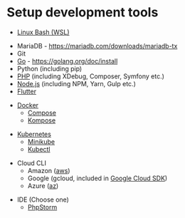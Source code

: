 # Setup development tools

[//]: # (Note that the order of these does matter, when seperated by a new line)

[//]: # (Dependencies: none)
- [Linux Bash (WSL)](DevTools/Bash.md)

[//]: # (Dependencies: WSL)
- MariaDB - https://mariadb.com/downloads/mariadb-tx
- Git
- [Go](DevTools/GoLang.md) - https://golang.org/doc/install
- Python (including pip)
- [PHP](DevTools/Php.md) (including XDebug, Composer, Symfony etc.)
- [Node.js](DevTools/Node.md) (including NPM, Yarn, Gulp etc.)
- [Flutter](DevTools/Flutter.md)

[//]: # (Dependencies: Go)
- [Docker](DevTools/Docker.md)
  - [Compose](DevTools/Docker.md#Install-Compose-Docker-Composer)
  - [Kompose](DevTools/Docker.md#Install-Kompose-Kubernetes-Composer)

[//]: # (Dependencies: Hypervisor)
- [Kubernetes](DevTools/K8s.md)
  - [Minikube](DevTools/K8s.md#Install-Minikube)
  - [Kubectl](DevTools/K8s.md#Install-Kubectl)

[//]: # (Dependencies: none)
- Cloud CLI
  - Amazon ([aws](https://aws.amazon.com/cli/))
  - Google (gcloud, included in [Google Cloud SDK](https://cloud.google.com/sdk/install))
  - Azure ([az](https://docs.microsoft.com/en-us/cli/azure/install-azure-cli?view=azure-cli-latest))

[//]: # (Dependencies: Everything)
- IDE (Choose one)
  - [PhpStorm](DevTools/Ide/PhpStorm.md)
